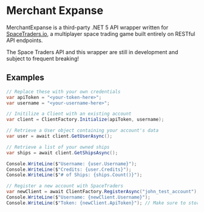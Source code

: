 # Merchant Expanse

MerchantExpanse is a third-party .NET 5 API wrapper written for [SpaceTraders.io](https://spacetraders.io), a multiplayer space trading game built entirely on RESTful API endpoints.

The Space Traders API and this wrapper are still in development and subject to frequent breaking!

## Examples
```C#
// Replace these with your own credentials
var apiToken = "<your-token-here>";
var username = "<your-username-here>";

// Initilize a Client with an existing account
var client = ClientFactory.Initialize(apiToken, username); 

// Retrieve a User object containing your account's data
var user = await client.GetUserAsync();

// Retrieve a list of your owned ships
var ships = await client.GetShipsAsync(); 

Console.WriteLine($"Username: {user.Username}");
Console.WriteLine($"Credits: {user.Credits}");
Console.WriteLine($"# of Ships: {ships.Count()}");

// Register a new account with SpaceTraders
var newClient = await ClientFactory.RegisterAsync("john_test_account");
Console.WriteLine($"Username: {newClient.Username}");
Console.WriteLine($"Token: {newClient.ApiToken}"); // Make sure to store this token somewhere safe!
```